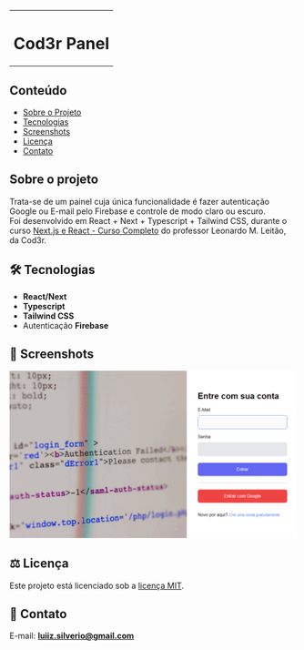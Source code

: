 <table>
  <tr>
    <td><h1>Cod3r Panel</h1></td>
  </tr>
</table>

## Conteúdo
* [Sobre o Projeto](#sobre-o-projeto)
* [Tecnologias](#hammer_and_wrench-tecnologias)
* [Screenshots](#camera_flash-screenshots)
* [Licença](#balance_scale-licença)
* [Contato](#email-contato)

## Sobre o projeto

Trata-se de um painel cuja única funcionalidade é fazer autenticação Google ou E-mail pelo Firebase e controle de modo claro ou escuro.<br />
Foi desenvolvido em React + Next + Typescript + Tailwind CSS, durante o curso [Next.js e React - Curso Completo](https://www.udemy.com/course/nextjs-e-react/) do professor Leonardo M. Leitão, da Cod3r.<br />

## :hammer_and_wrench: Tecnologias
* __React/Next__
* __Typescript__
* __Tailwind CSS__
* Autenticação __Firebase__

## :camera_flash: Screenshots
![](https://github.com/luiizsilverio/tailwind-panel/blob/main/src/images/panel.gif)

## :balance_scale: Licença
Este projeto está licenciado sob a [licença MIT](LICENSE).

## :email: Contato

E-mail: [**luiiz.silverio@gmail.com**](mailto:luiiz.silverio@gmail.com)

